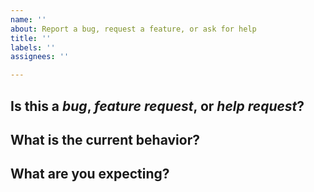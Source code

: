 ```yaml
---
name: ''
about: Report a bug, request a feature, or ask for help
title: ''
labels: ''
assignees: ''

---
```


Is this a *bug*, *feature request*, or *help request*?
---------------------------------------------------

What is the current behavior?
-----------------------------

What are you expecting?
-------------------------
